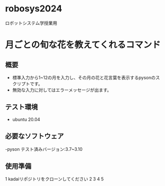 # robosys2024
ロボットシステム学授業用

# 月ごとの旬な花を教えてくれるコマンド


## 概要
- 標準入力から1~12の月を入力し、その月の花と花言葉を表示するpysonのスクリプトです。
- 無効な入力に対してはエラーメッセージが出ます。



## テスト環境
- ubuntu 20.04

## 必要なソフトウェア
-pyson
 テスト済みバージョン:3.7~3.10
 
 ## 使用準備
 1  kadaiリポジトリをクローンしてください
 2
 3
 4
 5
 





